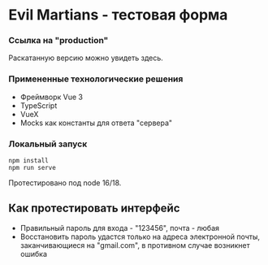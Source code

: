 # Evil Martians - тестовая форма

### Ссылка на "production"
Раскатанную версию можно увидеть здесь.

### Примененные технологические решения
- Фреймворк Vue 3
- TypeScript
- VueX
- Mocks как константы для ответа "сервера"


### Локальный запуск
```angular2html
npm install
npm run serve
```
Протестировано под node 16/18.

## Как протестировать интерфейс
- Правильный пароль для входа - "123456", почта - любая
- Восстановить пароль удастся только на адреса электронной почты, заканчивающиеся на "gmail.com", в противном случае возникнет ошибка

